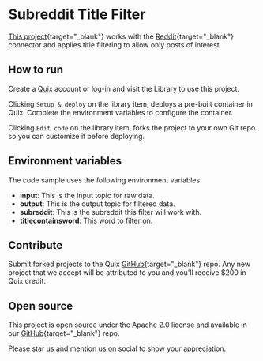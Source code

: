 # Subreddit Title Filter

[This project](https://github.com/quixio/quix-library/tree/main/python/transformations/RedditTitleFiltering){target="_blank"} works with the [Reddit](https://github.com/quixio/quix-library/tree/main/python/sources/Reddit){target="_blank"} connector and applies title filtering to allow only posts of interest.

## How to run

Create a [Quix](https://portal.platform.quix.ai/self-sign-up?xlink=github) account or log-in and visit the Library to use this project.

Clicking `Setup & deploy` on the library item, deploys a pre-built container in Quix. Complete the environment variables to configure the container.

Clicking `Edit code` on the library item, forks the project to your own Git repo so you can customize it before deploying.

## Environment variables

The code sample uses the following environment variables:

- **input**: This is the input topic for raw data.
- **output**: This is the output topic for filtered data.
- **subreddit**: This is the subreddit this filter will work with.
- **titlecontainsword**: This word to filter on.

## Contribute

Submit forked projects to the Quix [GitHub](https://github.com/quixio/quix-library){target="_blank"} repo. Any new project that we accept will be attributed to you and you'll receive $200 in Quix credit.

## Open source

This project is open source under the Apache 2.0 license and available in our [GitHub](https://github.com/quixio/quix-library){target="_blank"} repo.

Please star us and mention us on social to show your appreciation.

